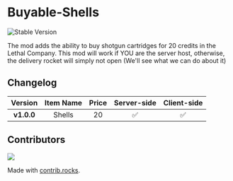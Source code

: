 # Buyable-Shells

![Stable Version](https://img.shields.io/badge/version-v1.0.0-brightgreen)

The mod adds the ability to buy shotgun cartridges for 20 credits in the Lethal Company. This mod will work if YOU are the server host, otherwise, the delivery rocket will simply not open (We'll see what we can do about it)

## Changelog

|  Version   | Item Name | Price | Server-side | Client-side |
|:----------:|:---------:| :---: | :---: | :---: |
| **v1.0.0** |  Shells   | 20 | ✅ | ✅ |


## Contributors
<a href="https://github.com/8V-e-n-o-m8/Buyable-Shells/graphs/contributors">
  <img src="https://contrib.rocks/image?repo=8V-e-n-o-m8/Buyable-Shells" />
</a>

Made with [contrib.rocks](https://contrib.rocks).